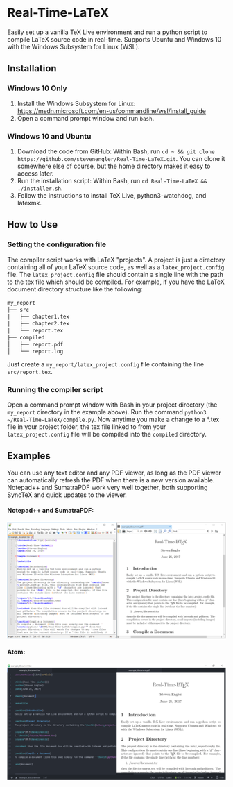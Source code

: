 # Real-Time-LaTeX
Easily set up a vanilla TeX Live environment and run a python script to compile LaTeX source code in real-time. Supports Ubuntu and Windows 10 with the Windows Subsystem for Linux (WSL).

## Installation

### Windows 10 Only

1) Install the Windows Subsystem for Linux: https://msdn.microsoft.com/en-us/commandline/wsl/install_guide
2) Open a command prompt window and run `bash`.

### Windows 10 and Ubuntu

1) Download the code from GitHub: Within Bash, run `cd ~ && git clone https://github.com/stevenengler/Real-Time-LaTeX.git`. You can clone it somewhere else of course, but the home directory makes it easy to access later.
2) Run the installation script: Within Bash, run `cd Real-Time-LaTeX && ./installer.sh`.
3) Follow the instructions to install TeX Live, python3-watchdog, and latexmk.

## How to Use

### Setting the configuration file

The compiler script works with LaTeX "projects". A project is just a directory containing all of your LaTeX source code, as well as a `latex_project.config` file. The `latex_project.config` file should contain a single line with the path to the tex file which should be compiled. For example, if you have the LaTeX document directory structure like the following:

```
my_report
├── src
│   ├── chapter1.tex
│   ├── chapter2.tex
│   └── report.tex
├── compiled
│   ├── report.pdf
│   └── report.log
```

Just create a `my_report/latex_project.config` file containing the line `src/report.tex`.

### Running the compiler script

Open a command prompt window with Bash in your project directory (the `my_report` directory in the example above). Run the command `python3 ~/Real-Time-LaTeX/compile.py`. Now anytime you make a change to a \*.tex file in your project folder, the tex file linked to from your `latex_project.config` file will be compiled into the `compiled` directory.

## Examples

You can use any text editor and any PDF viewer, as long as the PDF viewer can automatically refresh the PDF when there is a new version available. Notepad++ and SumatraPDF work very well together, both supporting SyncTeX and quick updates to the viewer.

#### Notepad++ and SumatraPDF:
![alt text](images/npp_example.png "Notepad++ and SumatraPDF")

#### Atom:
![alt text](images/atom_example.png "Atom Editor")
